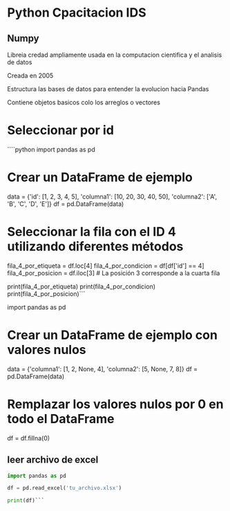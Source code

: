 # Python Cpacitacion IDS

<h2>Numpy</h2>
<p>Libreia credad ampliamente usada en la computacion cientifica y el analisis de datos</p>
<p>Creada en 2005</p>
<p>Estructura las bases de datos para entender la evolucion hacia Pandas</p>
<p>Contiene objetos basicos colo los arreglos o vectores</p>

<h1>Seleccionar por id</h1>
````python
import pandas as pd

# Crear un DataFrame de ejemplo
data = {'id': [1, 2, 3, 4, 5],
        'columna1': [10, 20, 30, 40, 50],
        'columna2': ['A', 'B', 'C', 'D', 'E']}
df = pd.DataFrame(data)

# Seleccionar la fila con el ID 4 utilizando diferentes métodos
fila_4_por_etiqueta = df.loc[4]
fila_4_por_condicion = df[df['id'] == 4]
fila_4_por_posicion = df.iloc[3]  # La posición 3 corresponde a la cuarta fila

print(fila_4_por_etiqueta)
print(fila_4_por_condicion)
print(fila_4_por_posicion)```


import pandas as pd

# Crear un DataFrame de ejemplo con valores nulos
data = {'columna1': [1, 2, None, 4],
        'columna2': [5, None, 7, 8]}
df = pd.DataFrame(data)

# Remplazar los valores nulos por 0 en todo el DataFrame
df = df.fillna(0)


## leer archivo de excel

```python
import pandas as pd

df = pd.read_excel('tu_archivo.xlsx')

print(df)```
